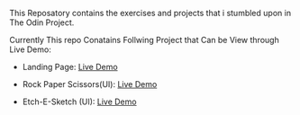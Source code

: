 This Reposatory contains the exercises and projects that i stumbled upon in The Odin Project.

Currently This repo Conatains Follwing Project that Can be View through Live Demo:

* Landing Page: [Live Demo](https://sahil-958.github.io/The-Odin-Project-Learnings/landing_page_project/)

* Rock Paper Scissors(UI): [Live Demo](https://sahil-958.github.io/The-Odin-Project-Learnings/rps_project/)

* Etch-E-Sketch (UI): [Live Demo](https://sahil-958.github.io/The-Odin-Project-Learnings/etch-e-sketch/)